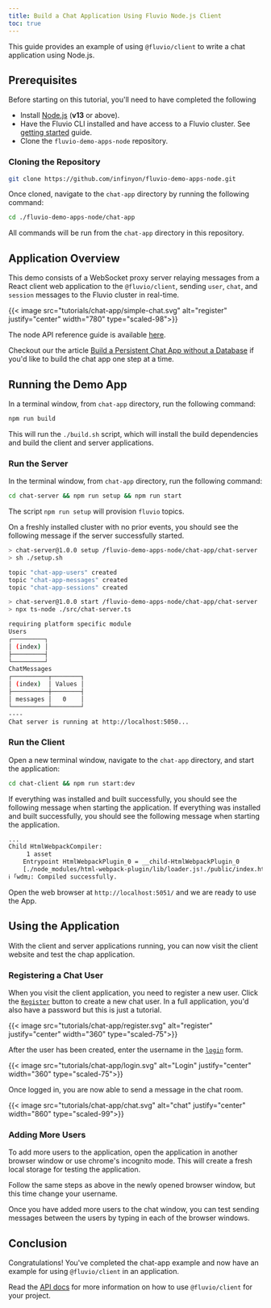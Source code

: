 ```yaml
---
title: Build a Chat Application Using Fluvio Node.js Client
toc: true
---
```



This guide provides an example of using `@fluvio/client` to write a chat application using Node.js.

## Prerequisites

Before starting on this tutorial, you'll need to have completed the following

- Install [Node.js](#check-nodejs) (**v13** or above).
- Have the Fluvio CLI installed and have access to a Fluvio cluster. See [getting started] guide.
- Clone the `fluvio-demo-apps-node` repository.

[getting started]: /docs/getting-started

### Cloning the Repository

```bash
git clone https://github.com/infinyon/fluvio-demo-apps-node.git
```

Once cloned, navigate to the `chat-app` directory by running the following command:

```bash
cd ./fluvio-demo-apps-node/chat-app
```

All commands will be run from the `chat-app` directory in this repository.

## Application Overview

This demo consists of a WebSocket proxy server relaying messages from a React client web application to the `@fluvio/client`, sending `user`, `chat`, and `session` messages to the Fluvio cluster in real-time.

{{< image src="tutorials/chat-app/simple-chat.svg" alt="register" justify="center" width="780" type="scaled-98">}}

The node API reference guide is available [here](https://infinyon.github.io/fluvio-client-node/).

Checkout our the article [Build a Persistent Chat App without a Database](2020/12/persistent-chat-app/) if you'd like to build the chat app one step at a time.

## Running the Demo App

In a terminal window, from `chat-app` directory, run the following command:

```bash
npm run build
```

This will run the `./build.sh` script, which will install the build dependencies and build the client and server applications.

### **Run the Server**

In the terminal window, from `chat-app` directory, run the following command:

```bash
cd chat-server && npm run setup && npm run start
```

The script `npm run setup` will provision `fluvio` topics. 

On a freshly installed cluster with no prior events, you should see the following message if the server successfully started.


```bash
> chat-server@1.0.0 setup /fluvio-demo-apps-node/chat-app/chat-server
> sh ./setup.sh

topic "chat-app-users" created
topic "chat-app-messages" created
topic "chat-app-sessions" created

> chat-server@1.0.0 start /fluvio-demo-apps-node/chat-app/chat-server
> npx ts-node ./src/chat-server.ts

requiring platform specific module
Users
┌─────────┐
│ (index) │
├─────────┤
└─────────┘
ChatMessages
┌──────────┬────────┐
│ (index)  │ Values │
├──────────┼────────┤
│ messages │   0    │
└──────────┴────────┘
----
Chat server is running at http://localhost:5050...
```

### **Run the Client**

Open a new terminal window, navigate to the `chat-app` directory, and start the application:

```bash
cd chat-client && npm run start:dev
```

If everything was installed and built successfully, you should see the following message when starting the application.
If everything was installed and built successfully, you should see the following message when starting the application.

```bash
...
Child HtmlWebpackCompiler:
     1 asset
    Entrypoint HtmlWebpackPlugin_0 = __child-HtmlWebpackPlugin_0
    [./node_modules/html-webpack-plugin/lib/loader.js!./public/index.html] 989 bytes {HtmlWebpackPlugin_0} [built]
ℹ ｢wdm｣: Compiled successfully.
```

Open the web browser at `http://localhost:5051/` and we are ready to use the App.

## Using the Application

With the client and server applications running, you can now visit the client website and test the chap application.

### Registering a Chat User

When you visit the client application, you need to register a new user. Click the [`Register`](http://localhost:5051/register) button
to create a new chat user. In a full application, you'd also have a password but this is just a tutorial.

{{< image src="tutorials/chat-app/register.svg" alt="register" justify="center" width="360" type="scaled-75">}}

After the user has been created, enter the username in the [`login`](http://localhost:5051/login) form.

{{< image src="tutorials/chat-app/login.svg" alt="Login" justify="center" width="360" type="scaled-75">}}

Once logged in, you are now able to send a message in the chat room.

{{< image src="tutorials/chat-app/chat.svg" alt="chat" justify="center" width="860" type="scaled-99">}}

### Adding More Users

To add more users to the application, open the application in another browser window or use chrome's incognito mode. This will create a fresh local storage for testing the application.

Follow the same steps as above in the newly opened browser window, but this time change your username.

Once you have added more users to the chat window, you can test sending messages between the users by typing in each of the browser windows.


## Conclusion

Congratulations! You've completed the chat-app example and now have an example for using `@fluvio/client` in an application.

Read the [API docs](https://infinyon.github.io/fluvio-client-node/) for more information on how to use `@fluvio/client` for your project.
